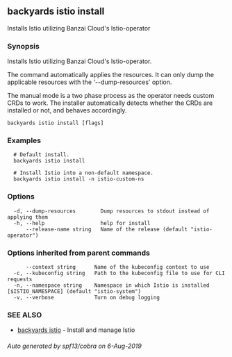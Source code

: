 ## backyards istio install

Installs Istio utilizing Banzai Cloud's Istio-operator

### Synopsis

Installs Istio utilizing Banzai Cloud's Istio-operator.

The command automatically applies the resources.
It can only dump the applicable resources with the '--dump-resources' option.

The manual mode is a two phase process as the operator needs custom CRDs to work.
The installer automatically detects whether the CRDs are installed or not, and behaves accordingly.

```
backyards istio install [flags]
```

### Examples

```
  # Default install.
  backyards istio install

  # Install Istio into a non-default namespace.
  backyards istio install -n istio-custom-ns
```

### Options

```
  -d, --dump-resources        Dump resources to stdout instead of applying them
  -h, --help                  help for install
      --release-name string   Name of the release (default "istio-operator")
```

### Options inherited from parent commands

```
      --context string      Name of the kubeconfig context to use
  -c, --kubeconfig string   Path to the kubeconfig file to use for CLI requests
  -n, --namespace string    Namespace in which Istio is installed [$ISTIO_NAMESPACE] (default "istio-system")
  -v, --verbose             Turn on debug logging
```

### SEE ALSO

* [backyards istio](backyards_istio.md)	 - Install and manage Istio

###### Auto generated by spf13/cobra on 6-Aug-2019
